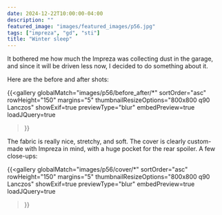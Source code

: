 ```yaml
---
date: 2024-12-22T10:00:00-04:00
description: ""
featured_image: "images/featured_images/p56.jpg"
tags: ["impreza", "gd", "sti"]
title: "Winter sleep"
---
```


It bothered me how much the Impreza was collecting dust in the garage, and
since it will be driven less now, I decided to do something about it.

Here are the before and after shots:

{{<gallery
    globalMatch="images/p56/before_after/*"
    sortOrder="asc"
    rowHeight="150"
    margins="5"
    thumbnailResizeOptions="800x800 q90 Lanczos"
    showExif=true
    previewType="blur"
    embedPreview=true
    loadJQuery=true
>}}

The fabric is really nice, stretchy, and soft. The cover is clearly custom-made
with Impreza in mind, with a huge pocket for the rear spoiler.
A few close-ups:

{{<gallery
    globalMatch="images/p56/cover/*"
    sortOrder="asc"
    rowHeight="150"
    margins="5"
    thumbnailResizeOptions="800x800 q90 Lanczos"
    showExif=true
    previewType="blur"
    embedPreview=true
    loadJQuery=true
>}}
